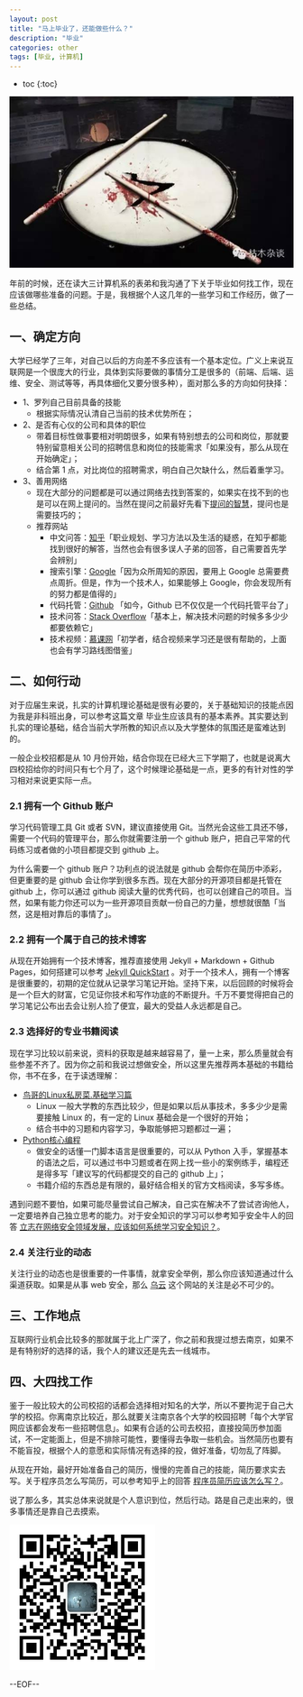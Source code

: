 ```yaml
---
layout: post
title: "马上毕业了，还能做些什么？"
description: "毕业"
categories: other
tags: [毕业, 计算机]
---
```


* toc
{:toc}

![whiplash](/images/whiplash.jpeg)

年前的时候，还在读大三计算机系的表弟和我沟通了下关于毕业如何找工作，现在应该做哪些准备的问题。于是，我根据个人这几年的一些学习和工作经历，做了一些总结。

## 一、确定方向

大学已经学了三年，对自己以后的方向差不多应该有一个基本定位。广义上来说互联网是一个很庞大的行业，具体到实际要做的事情分工是很多的（前端、后端、运维、安全、测试等等，再具体细化又要分很多种），面对那么多的方向如何抉择：

* 1、罗列自己目前具备的技能
    * 根据实际情况认清自己当前的技术优势所在；
* 2、是否有心仪的公司和具体的职位
    * 带着目标性做事要相对明朗很多，如果有特别想去的公司和岗位，那就要特别留意相关公司的招聘信息和岗位的技能需求「如果没有，那么从现在开始确定」；
    * 结合第 1 点，对比岗位的招聘需求，明白自己欠缺什么，然后着重学习。
* 3、善用网络
    * 现在大部分的问题都是可以通过网络去找到答案的，如果实在找不到的也是可以在网上提问的。当然在提问之前最好先看下[提问的智慧](http://doc.zengrong.net/smart-questions/cn.html)，提问也是需要技巧的；
    * 推荐网站
        * 中文问答：[知乎](http://www.zhihu.com)「职业规划、学习方法以及生活的疑惑，在知乎都能找到很好的解答，当然也会有很多误人子弟的回答，自己需要首先学会辨别」
        * 搜索引擎：[Google](https://www.google.com.hk)「因为众所周知的原因，要用上 Google 总需要费点周折。但是，作为一个技术人，如果能够上 Google，你会发现所有的努力都是值得的」
        * 代码托管：[Github](http://www.github.com/) 「如今，Github 已不仅仅是一个代码托管平台了」
        * 技术问答：[Stack Overflow](http://stackoverflow.com/)「基本上，解决技术问题的时候多多少少都要依赖它」
        * 技术视频：[慕课网](http://www.imooc.com/)「初学者，结合视频来学习还是很有帮助的，上面也会有学习路线图借鉴」

## 二、如何行动

对于应届生来说，扎实的计算机理论基础是很有必要的，关于基础知识的技能点因为我是非科班出身，可以参考这篇文章 毕业生应该具有的基本素养。其实要达到扎实的理论基础，结合当前大学所教的知识点以及大学整体的氛围还是蛮难达到的。

一般企业校招都是从 10 月份开始，结合你现在已经大三下学期了，也就是说离大四校招给你的时间只有七个月了，这个时候理论基础是一点，更多的有针对性的学习相对来说更实际一点。

### 2.1 拥有一个 Github 账户
学习代码管理工具 Git 或者 SVN，建议直接使用 Git。当然光会这些工具还不够，需要一个代码的管理平台，那么你就需要注册一个 github 账户，把自己平常的代码练习或者做的小项目都提交到 github 上。

为什么需要一个 github 账户？功利点的说法就是 github 会帮你在简历中添彩，但更重要的是 github 会让你学到很多东西。现在大部分的开源项目都是托管在 github 上，你可以通过 github 阅读大量的优秀代码，也可以创建自己的项目。当然，如果有能力你还可以为一些开源项目贡献一份自己的力量，想想就很酷「当然，这是相对靠后的事情了」。

### 2.2 拥有一个属于自己的技术博客

从现在开始拥有一个技术博客，推荐直接使用 Jekyll + Markdown + Github Pages，如何搭建可以参考 [Jekyll QuickStart](http://jekyllbootstrap.com/usage/jekyll-quick-start.html) 。对于一个技术人，拥有一个博客是很重要的，初期的定位就从记录学习笔记开始。坚持下来，以后回顾的时候将会是一个巨大的财富，它见证你技术和写作功底的不断提升。千万不要觉得把自己的学习笔记公布出去会让别人捡了便宜，最大的受益人永远都是自己。

### 2.3 选择好的专业书籍阅读

现在学习比较以前来说，资料的获取是越来越容易了，量一上来，那么质量就会有些参差不齐了。因为你之前和我说过想做安全，所以这里先推荐两本基础的书籍给你，书不在多，在于读透理解：

* [鸟哥的Linux私房菜.基础学习篇](http://book.douban.com/subject/4889838/)
    * Linux 一般大学教的东西比较少，但是如果以后从事技术，多多少少是需要接触 Linux 的，有一定的 Linux 基础会是一个很好的开始；
    * 结合书中的习题和内容学习，争取能够把习题都过一遍；
* [Python核心编程](http://book.douban.com/subject/3112503/)
    * 做安全的话懂一门脚本语言是很重要的，可以从 Python 入手，掌握基本的语法之后，可以通过书中习题或者在网上找一些小的案例练手，编程还是得多写「建议写的代码都提交的自己的 github 上」；
    * 书籍介绍的东西总是有限的，最好结合相关的官方文档阅读，多写多练。

遇到问题不要怕，如果可能尽量尝试自己解决，自己实在解决不了尝试咨询他人，一定要培养自己独立思考的能力。​对于安全知识的学习可以参考知乎安全牛人的回答 [立志在网络安全领域发展，应该如何系统学习安全知识？](https://www.zhihu.com/question/21680381)。

### 2.4 关注行业的动态

关注行业的动态也是很重要的一件事情，就拿安全举例，那么你应该知道通过什么渠道获取。如果是从事 web 安全，那么 [乌云](http://www.wooyun.org/) 这个网站的关注是必不可少的。

## 三、工作地点

互联网行业机会比较多的那就属于北上广深了，你之前和我提过想去南京，如果不是有特别好的选择的话，我个人的建议还是先去一线城市。

## 四、大四找工作

鉴于一般比较大的公司校招的话都会选择相对知名的大学，所以不要拘泥于自己大学的校招。你离南京比较近，那么就要关注南京各个大学的校园招聘「每个大学官网应该都会发布一些招聘信息」。如果有合适的公司去校招，直接投简历参加面试，不一定能面上，但是不排除可能性，要懂得去争取一些机会。当然简历也要有不能盲投，根据个人的意愿和实际情况有选择的投，做好准备，切勿乱了阵脚。

从现在开始，最好开始准备自己的简历，慢慢的完善自己的技能，简历要求实去写。关于程序员怎么写简历，可以参考知乎上的回答 [程序员简历应该怎么写？](https://www.zhihu.com/question/25002833)。

说了那么多，其实总体来说就是个人意识到位，然后行动。路是自己走出来的，很多事情还是靠自己去摸索。

![微信公众号](/images/weixin.jpg)

--EOF--
